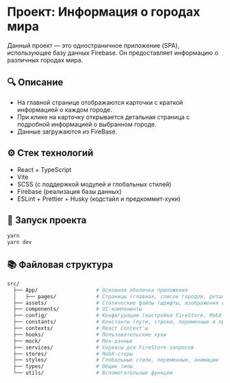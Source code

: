 # Проект: Информация о городах мира

Данный проект — это одностраничное приложение (SPA), использующее базу данных Firebase. Он предоставляет информацию о различных городах мира.

## 🔍 Описание

- На главной странице отображаются карточки с краткой информацией о каждом городе.
- При клике на карточку открывается детальная страница с подробной информацией о выбранном городе.
- Данные загружаются из FireBase.

## ⚙️ Стек технологий

- React + TypeScript
- Vite
- SCSS (с поддержкой модулей и глобальных стилей)
- Firebase (реализация базы данных)
- ESLint + Prettier + Husky (кодстайл и предкоммит-хуки)

## 🚀 Запуск проекта

```bash
yarn
yarn dev
```

## 📚 Файловая структура
```bash
src/
  ├── App/                   # Основная оболочка приложения
  │   ├── pages/             # Страницы (главная, список городов, детали города и т.д.)
  ├── assets/                # Статические файлы (шрифты, изображения и т.д.)
  ├── components/            # UI-компоненты
  ├── config/                # Конфигурации (настройки FireStore, MobX и роуты)
  ├── constants/             # Константы (пути, строки, переменные и пр.)
  ├── contexts/              # React Context'ы
  ├── hooks/                 # Пользовательские хуки
  ├── mock/                  # Мок-данные
  ├── services/              # Сервисы для FireStore-запросов
  ├── stores/                # MobX-сторы
  ├── styles/                # Глобальные стили, переменные, анимации
  ├── types/                 # Общие типы
  └── utils/                 # Вспомогательные функции
```
